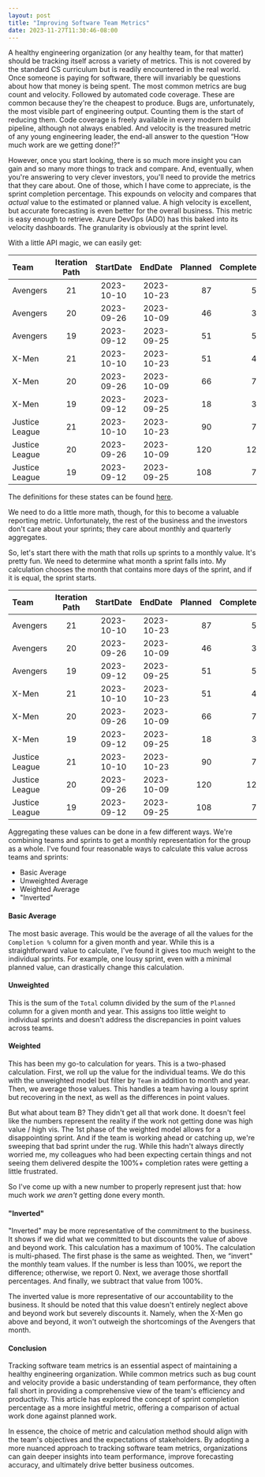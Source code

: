 ```yaml
---
layout: post
title: "Improving Software Team Metrics"
date: 2023-11-27T11:30:46-08:00
---
```


A healthy engineering organization (or any healthy team, for that matter) should be tracking itself across a variety of metrics. This is not covered by the standard CS curriculum but is readily encountered in the real world. Once someone is paying for software, there will invariably be questions about how that money is being spent. The most common metrics are bug count and velocity. Followed by automated code coverage. These are common because they're the cheapest to produce. Bugs are, unfortunately, the most visible part of engineering output. Counting them is the start of reducing them. Code coverage is freely available in every modern build pipeline, although not always enabled. And velocity is the treasured metric of any young engineering leader, the end-all answer to the question “How much work are we getting done!?"

However, once you start looking, there is so much more insight you can gain and so many more things to track and compare. And, eventually, when you're answering to very clever investors, you'll need to provide the metrics that they care about. One of those, which I have come to appreciate, is the sprint completion percentage. This expounds on velocity and compares that _actual_ value to the estimated or planned value. A high velocity is excellent, but accurate forecasting is even better for the overall business. This metric is easy enough to retrieve. Azure DevOps (ADO) has this baked into its velocity dashboards. The granularity is obviously at the sprint level.

With a little API magic, we can easily get:



Team    | Iteration Path | StartDate | EndDate | Planned | Completed | Completed Late | Incomplete | Total
|:----| :--------: |  :------: | :----:|--------:|----------:|---------------:|-----------:|-----:|
Avengers | 21 | 2023-10-10 | 2023-10-23 | 87 | 58 | 0 | 0 | 58
Avengers | 20 | 2023-09-26 | 2023-10-09 | 46 | 38 | 0 | 0 | 38
Avengers | 19 | 2023-09-12 | 2023-09-25 | 51 | 50 | 0 | 0 | 50
X-Men | 21 | 2023-10-10 | 2023-10-23 | 51 | 41 | 0 | 0 | 41
X-Men | 20 | 2023-09-26 | 2023-10-09 | 66 | 79 | 0 | 3 | 79
X-Men | 19 | 2023-09-12 | 2023-09-25 | 18 | 30 | 0 | 0 | 30
Justice League | 21 | 2023-10-10 | 2023-10-23 | 90 | 75 | 0 | 0 | 75
Justice League | 20 | 2023-09-26 | 2023-10-09 | 120 | 121 | 8 | 0 | 129
Justice League | 19 | 2023-09-12 | 2023-09-25 | 108 | 77 | 0 | 0 | 77

The definitions for these states can be found [here](https://learn.microsoft.com/en-us/azure/devops/report/dashboards/team-velocity?view=azure-devops&tabs=in-context#state-descriptions-table).

We need to do a little more math, though, for this to become a valuable reporting metric. Unfortunately, the rest of the business and the investors don't care about your sprints; they care about monthly and quarterly aggregates.

So, let's start there with the math that rolls up sprints to a monthly value. It's pretty fun. We need to determine what month a sprint falls into. My calculation chooses the month that contains more days of the sprint, and if it is equal, the sprint starts.

Team | Iteration Path | StartDate | EndDate | Planned | Completed | Completed Late | Incomplete | Total | Completion % | Month | Year
|:----| :--------: |  :------: | :----:|--------:|----------:|---------------:|-----------:|-----:|----:|--:|--:| 
Avengers | 21 | 2023-10-10 | 2023-10-23 | 87 | 58 | 0 | 0 | 58             | 67% | 10 | 2023
Avengers | 20 | 2023-09-26 | 2023-10-09 | 46 | 38 | 0 | 0 | 38  | 83% | 10 | 2023
Avengers | 19 | 2023-09-12 | 2023-09-25 | 51 | 50 | 0 | 0 | 50  | 98% | 9 | 2023
X-Men | 21 | 2023-10-10 | 2023-10-23 | 51 | 41 | 0 | 0 | 41 | 80% | 10 | 2023
X-Men | 20 | 2023-09-26 | 2023-10-09 | 66 | 79 | 0 | 3 | 79 | 120% | 10 | 2023
X-Men | 19 | 2023-09-12 | 2023-09-25 | 18 | 30 | 0 | 0 | 30 | 167% | 9 | 2023
Justice League | 21 | 2023-10-10 | 2023-10-23 | 90 | 75 | 0 | 0 | 75 | 83% | 10 | 2023
Justice League | 20 | 2023-09-26 | 2023-10-09 | 120 | 121 | 8 | 0 | 129 | 108% | 10 | 2023
Justice League | 19 | 2023-09-12 | 2023-09-25 | 108 | 77 | 0 | 0 | 77 | 71% | 9 | 2023




Aggregating these values can be done in a few different ways. We're combining teams and sprints to get a monthly representation for the group as a whole. I've found four reasonable ways to calculate this value across teams and sprints:
- Basic Average
- Unweighted Average
- Weighted Average
- "Inverted"

#### Basic Average
The most basic average. This would be the average of all the values for the `Completion %` column for a given month and year. While this is a straightforward value to calculate, I've found it gives too much weight to the individual sprints. For example, one lousy sprint, even with a minimal planned value, can drastically change this calculation.

#### Unweighted
This is the sum of the `Total` column divided by the sum of the `Planned` column for a given month and year. This assigns too little weight to individual sprints and doesn't address the discrepancies in point values across teams.

#### Weighted
This has been my go-to calculation for years. This is a two-phased calculation. First, we roll up the value for the individual teams. We do this with the unweighted model but filter by `Team` in addition to month and year. Then, we average those values. This handles a team having a lousy sprint but recovering in the next, as well as the differences in point values.


But what about team B? They didn't get all that work done. It doesn't feel like the numbers represent the reality if the work not getting done was high value / high vis. The 1st phase of the weighted model allows for a disappointing sprint. And if the team is working ahead or catching up, we're sweeping that bad sprint under the rug. While this hadn't always directly worried me, my colleagues who had been expecting certain things and not seeing them delivered despite the 100%+ completion rates were getting a little frustrated. 

So I've come up with a new number to properly represent just that: how much work _we aren't_ getting done every month.

#### "Inverted"
"Inverted" may be more representative of the commitment to the business. It shows if we did what we committed to but discounts the value of above and beyond work. This calculation has a maximum of 100%. The calculation is multi-phased. The first phase is the same as weighted. Then, we “invert" the monthly team values. If the number is less than 100%, we report the difference; otherwise, we report 0. Next, we average those shortfall percentages. And finally, we subtract that value from 100%.

The inverted value is more representative of our accountability to the business. It should be noted that this value doesn't entirely neglect above and beyond work but severely discounts it. Namely, when the X-Men go above and beyond, it won't outweigh the shortcomings of the Avengers that month.


#### Conclusion
Tracking software team metrics is an essential aspect of maintaining a healthy engineering organization. While common metrics such as bug count and velocity provide a basic understanding of team performance, they often fall short in providing a comprehensive view of the team's efficiency and productivity. This article has explored the concept of sprint completion percentage as a more insightful metric, offering a comparison of actual work done against planned work. 

In essence, the choice of metric and calculation method should align with the team's objectives and the expectations of stakeholders. By adopting a more nuanced approach to tracking software team metrics, organizations can gain deeper insights into team performance, improve forecasting accuracy, and ultimately drive better business outcomes.